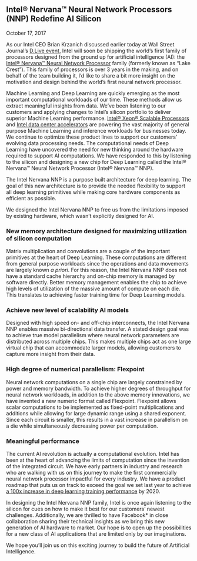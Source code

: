 ## Intel® Nervana™ Neural Network Processors (NNP) Redefine AI Silicon

October 17, 2017

As our Intel CEO Brian Krzanich discussed earlier today at Wall Street Journal’s [D.Live event](https://dlive.wsj.com/), Intel will soon be shipping the world’s first family of processors designed from the ground up for artificial intelligence (AI): the [Intel® Nervana™ Neural Network Processor](https://newsroom.intel.com/editorials/intel-pioneers-new-technologies-advance-artificial-intelligence/) family (formerly known as “Lake Crest”). This family of processors is over 3 years in the making, and on behalf of the team building it, I’d like to share a bit more insight on the motivation and design behind the world’s first neural network processor.

Machine Learning and Deep Learning are quickly emerging as the most important computational workloads of our time. These methods allow us extract meaningful insights from data. We’ve been listening to our customers and applying changes to Intel’s silicon portfolio to deliver superior Machine Learning performance. [Intel® Xeon® Scalable Processor](https://newsroom.intel.com/press-kits/next-generation-xeon-processor-family/)[s](https://newsroom.intel.com/press-kits/next-generation-xeon-processor-family/) and [Intel data center ](https://www.intel.com/content/www/us/en/servers/accelerators/accelerators.html)[accelerators](https://www.intel.com/content/www/us/en/servers/accelerators/accelerators.html) are powering the vast majority of general purpose Machine Learning and inference workloads for businesses today. We continue to optimize these product lines to support our customers’ evolving data processing needs. The computational needs of Deep Learning have uncovered the need for new thinking around the hardware required to support AI computations. We have responded to this by listening to the silicon and designing a new chip for Deep Learning called the Intel® Nervana™ Neural Network Processor (Intel® Nervana™ NNP).

The Intel Nervana NNP is a purpose built architecture for deep learning. The goal of this new architecture is to provide the needed flexibility to support all deep learning primitives while making core hardware components as efficient as possible.

We designed the Intel Nervana NNP to free us from the limitations imposed by existing hardware, which wasn’t explicitly designed for AI.

 

### **New memory architecture designed for maximizing utilization of silicon computation**

Matrix multiplication and convolutions are a couple of the important primitives at the heart of Deep Learning. These computations are different from general purpose workloads since the operations and data movements are largely known *a priori*.  For this reason, the Intel Nervana NNP does not have a standard cache hierarchy and on-chip memory is managed by software directly. Better memory management enables the chip to achieve high levels of utilization of the massive amount of compute on each die. This translates to achieving faster training time for Deep Learning models.

 

### **Achieve new level of scalability AI models**

Designed with high speed on- and off-chip interconnects, the Intel Nervana NNP enables massive bi-directional data transfer.  A stated design goal was to achieve true model parallelism where neural network parameters are distributed across multiple chips.  This makes multiple chips act as one large virtual chip that can accommodate larger models, allowing customers to capture more insight from their data.

 

### **High degree of numerical parallelism: Flexpoint**

Neural network computations on a single chip are largely constrained by power and memory bandwidth.  To achieve higher degrees of throughput for neural network workloads, in addition to the above memory innovations, we have invented a new numeric format called Flexpoint.  Flexpoint allows scalar computations to be implemented as fixed-point multiplications and additions while allowing for large dynamic range using a shared exponent.  Since each circuit is smaller, this results in a vast increase in parallelism on a die while simultaneously decreasing power per computation.

 

### **Meaningful performance**

The current AI revolution is actually a computational evolution. Intel has been at the heart of advancing the limits of computation since the invention of the integrated circuit. We have early partners in industry and research who are walking with us on this journey to make the first commercially neural network processor impactful for every industry. We have a product roadmap that puts us on track to exceed the goal we set last year to achieve [a 100x increase in deep learning training performance](https://newsroom.intel.com/news-releases/intel-ai-day-news-release/) by 2020.

In designing the Intel Nervana NNP family, Intel is once again listening to the silicon for cues on how to make it best for our customers’ newest challenges. Additionally, we are thrilled to have Facebook* in close collaboration sharing their technical insights as we bring this new generation of AI hardware to market. Our hope is to open up the possibilities for a new class of AI applications that are limited only by our imaginations.

We hope you’ll join us on this exciting journey to build the future of Artificial Intelligence.

 